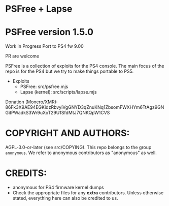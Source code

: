 # PSFree + Lapse
# PSFree version 1.5.0

Work in Progress Port to PS4 fw 9.00

PR are welcome

PSFree is a collection of exploits for the PS4 console. The main focus of the 
repo is for the PS4 but we try to make things portable to PS5.

* Exploits
  * PSFree: src/psfree.mjs
  * Lapse (kernel): src/scripts/lapse.mjs

Donation (Monero/XMR):
86Fk3X9AE94EGKidzRbvyiVgGNYD3qZnuKNq1ZbsomFWXHYm6TtAgz9GNGitPWadkS3Wr9uXoT29U1SfdMtJ7QNKQpW1CVS

# COPYRIGHT AND AUTHORS:
AGPL-3.0-or-later (see src/COPYING). This repo belongs to the group
`anonymous`. We refer to anonymous contributors as "anonymous" as well.

# CREDITS:
* anonymous for PS4 firmware kernel dumps
* Check the appropriate files for any **extra** contributors. Unless otherwise
  stated, everything here can also be credited to us.
